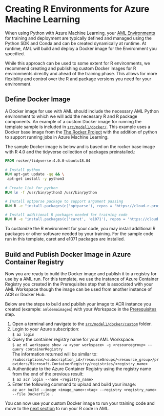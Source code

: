 # Creating R Environments for Azure Machine Learning

When using Python with Azure Machine Learning, your [AML Environments](https://docs.microsoft.com/en-us/azure/machine-learning/how-to-use-environments#create-an-environment) for training and deployment are typically defined and managed using the Python SDK and Conda and can be created dynamically at runtime. At runtime, AML will build and deploy a Docker image for the Environment you specified.

While this approach can be used to some extent for R environments, we recommend creating and publishing custom Docker images for R environments directly and ahead of the training phase. This allows for more flexibility and control over the R and package versions you need for your environment.

## Define Docker Image

A Docker image for use with AML should include the necessary AML Python environment to which we will add the necessary R and R package components. An example of a custom Docker image for running the template sample is included in [`src/model1/docker/`](../src/model1/docker/).  This example uses a Docker base image from the [The Rocker Project](https://www.rocker-project.org/) with the addition of python to support running jobs in Azure Machine Learning.

The sample Docker image is below and is based on the rocker base image with R 4.0 and the tidyverse collection of packages preinstalled.:

```dockerfile
FROM rocker/tidyverse:4.0.0-ubuntu18.04
 
# Install python
RUN apt-get update -qq && \
 apt-get install -y python3
 
# Create link for python
RUN ln -f /usr/bin/python3 /usr/bin/python

# Install optparse package to support argument passing
RUN R -e "install.packages(c('optparse'), repos = 'https://cloud.r-project.org/')"

# Install additional R packages needed for training code
RUN R -e "install.packages(c('caret', 'e1071'), repos = 'https://cloud.r-project.org/')"
```


To customize the R environment for your code, you may install additional R packages or other software needed by your training. For the sample code run in this template, caret and e1071 packages are installed.



## Build and Publish Docker Image in Azure Container Registry

Now you are ready to build the Docker image and publish it to a registry for use by a AML run. For this template, we use the instance of Azure Container Registry you created in the Prerequisites step that is associated with your AML Workspace though the image can be used from another instance of ACR or Docker Hub.

Below are the steps to build and publish your image to ACR instance you created (example: `amldemoimages`) with your Workspace in the [Prerequisites](01-prerequisites) step. 


1. Open a terminal and navigate to the [`src/model1/docker/custom`](../src/model1/docker/base/) folder. 
2. Login to your Azure subscription:  
    `$ az login`
3. Query the container registry name for your AML Workspace:  
    `$ az ml workspace show -w <your workspace> -g <resourcegroup> --query containerRegistry`  
    The information returned will be similar to:  
    `/subscriptions/<subscription_id>/resourceGroups/<resource_group>/providers/Microsoft.ContainerRegistry/registries/<registry_name>`  
4. Authenticate to the Azure Container Registry using the registry name from the end of the previous result:  
    `$ az acr login --name <registry_name>`
5. Enter the following command to upload and build your image:  
    `az acr build --image <image_name>:<tag> --registry <registry_name> --file Dockerfile .`

You can now use your custom Docker image to run your training code and move to the [next section](02-training.md) to run your R code in AML.